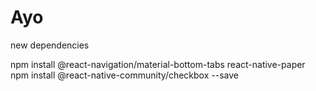 # Ayo

new dependencies

npm install @react-navigation/material-bottom-tabs react-native-paper
npm install @react-native-community/checkbox --save 
